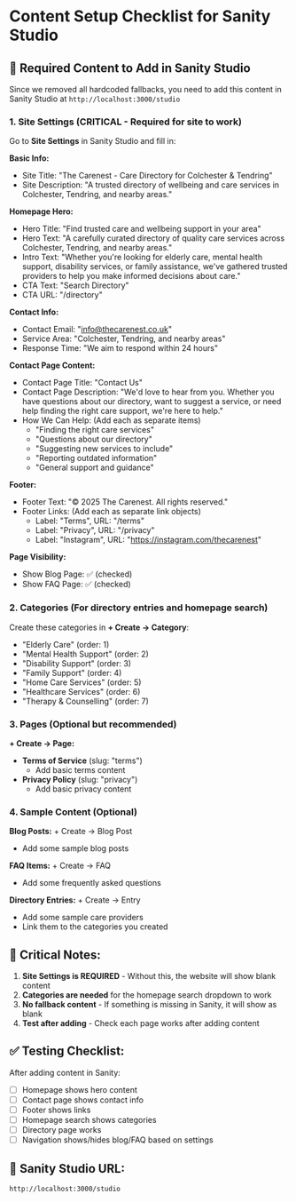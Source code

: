 # Content Setup Checklist for Sanity Studio

## 🎯 **Required Content to Add in Sanity Studio**

Since we removed all hardcoded fallbacks, you need to add this content in Sanity Studio at `http://localhost:3000/studio`

### 1. **Site Settings** (CRITICAL - Required for site to work)

Go to **Site Settings** in Sanity Studio and fill in:

**Basic Info:**

- Site Title: "The Carenest - Care Directory for Colchester & Tendring"
- Site Description: "A trusted directory of wellbeing and care services in Colchester, Tendring, and nearby areas."

**Homepage Hero:**

- Hero Title: "Find trusted care and wellbeing support in your area"
- Hero Text: "A carefully curated directory of quality care services across Colchester, Tendring, and nearby areas."
- Intro Text: "Whether you're looking for elderly care, mental health support, disability services, or family assistance, we've gathered trusted providers to help you make informed decisions about care."
- CTA Text: "Search Directory"
- CTA URL: "/directory"

**Contact Info:**

- Contact Email: "info@thecarenest.co.uk"
- Service Area: "Colchester, Tendring, and nearby areas"
- Response Time: "We aim to respond within 24 hours"

**Contact Page Content:**

- Contact Page Title: "Contact Us"
- Contact Page Description: "We'd love to hear from you. Whether you have questions about our directory, want to suggest a service, or need help finding the right care support, we're here to help."
- How We Can Help: (Add each as separate items)
  - "Finding the right care services"
  - "Questions about our directory"
  - "Suggesting new services to include"
  - "Reporting outdated information"
  - "General support and guidance"

**Footer:**

- Footer Text: "© 2025 The Carenest. All rights reserved."
- Footer Links: (Add each as separate link objects)
  - Label: "Terms", URL: "/terms"
  - Label: "Privacy", URL: "/privacy"
  - Label: "Instagram", URL: "https://instagram.com/thecarenest"

**Page Visibility:**

- Show Blog Page: ✅ (checked)
- Show FAQ Page: ✅ (checked)

### 2. **Categories** (For directory entries and homepage search)

Create these categories in **+ Create → Category**:

- "Elderly Care" (order: 1)
- "Mental Health Support" (order: 2)
- "Disability Support" (order: 3)
- "Family Support" (order: 4)
- "Home Care Services" (order: 5)
- "Healthcare Services" (order: 6)
- "Therapy & Counselling" (order: 7)

### 3. **Pages** (Optional but recommended)

**+ Create → Page:**

- **Terms of Service** (slug: "terms")
  - Add basic terms content
- **Privacy Policy** (slug: "privacy")
  - Add basic privacy content

### 4. **Sample Content** (Optional)

**Blog Posts:** + Create → Blog Post

- Add some sample blog posts

**FAQ Items:** + Create → FAQ

- Add some frequently asked questions

**Directory Entries:** + Create → Entry

- Add some sample care providers
- Link them to the categories you created

## 🚨 **Critical Notes:**

1. **Site Settings is REQUIRED** - Without this, the website will show blank content
2. **Categories are needed** for the homepage search dropdown to work
3. **No fallback content** - If something is missing in Sanity, it will show as blank
4. **Test after adding** - Check each page works after adding content

## ✅ **Testing Checklist:**

After adding content in Sanity:

- [ ] Homepage shows hero content
- [ ] Contact page shows contact info
- [ ] Footer shows links
- [ ] Homepage search shows categories
- [ ] Directory page works
- [ ] Navigation shows/hides blog/FAQ based on settings

## 📍 **Sanity Studio URL:**

`http://localhost:3000/studio`
